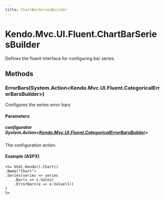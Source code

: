 ```yaml
---
title: ChartBarSeriesBuilder
---
```


# Kendo.Mvc.UI.Fluent.ChartBarSeriesBuilder
Defines the fluent interface for configuring bar series.




## Methods


### ErrorBars(System.Action\<Kendo.Mvc.UI.Fluent.CategoricalErrorBarsBuilder\>)
Configures the series error bars


#### Parameters

##### configurator System.Action<[Kendo.Mvc.UI.Fluent.CategoricalErrorBarsBuilder](/api/wrappers/aspnet-mvc/Kendo.Mvc.UI.Fluent/CategoricalErrorBarsBuilder)>
The configuration action.




#### Example (ASPX)
    <%= Html.Kendo().Chart()
    .Name("Chart")
    .Series(series => series
        .Bar(s => s.Sales)
        .ErrorBars(e => e.Value(1))
    )
    %>




